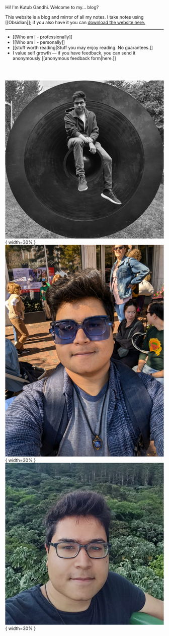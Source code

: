 Hi! I'm Kutub Gandhi. Welcome to my... blog?

This website is a blog and mirror of all my notes. I take notes using [[Obsidian]]; if you also have it you can [download the website here.](https://github.com/kksgandhi/personal_site)

--------------

 - [[Who am I - professionally]]
 - [[Who am I - personally]]
 - [[stuff worth reading|Stuff you may enjoy reading. No guarantees.]]
 - I value self growth — if you have feedback, you can send it anonymously [[anonymous feedback form|here.]]

<br/><br/>

![A black and white photo of Kutub](./static/itsme/shield_cropped_filesize_notop.jpg){ width=30% } ![A photo of Kutub with sunglasses](./static/itsme/blue_sunglasses.jpg){ width=30% } ![A photo of Kutub in front of a tree](./static/itsme/smokin_cropped.jpg){ width=30% }
